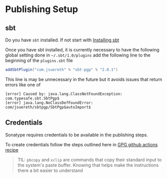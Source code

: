 # Publishing Setup
## sbt
Do you have `sbt` installed. If not start with [Installing sbt](https://www.scala-sbt.org/1.x/docs/Setup.html)

Once you have sbt installed, it is currently necessary to have the following global setting done
in `~/.sbt/1.0/plugins` add the following line to the beginning of the `plugins.sbt` file
```scala
addSbtPlugin("com.jsuereth" % "sbt-pgp" % "2.0.1")
```
This line is may be unnecessary in the future but it avoids issues that return errors like one of
```
[error] Caused by: java.lang.ClassNotFoundException: com.typesafe.sbt.SbtPgp$
[error] java.lang.NoClassDefFoundError: com/jsuereth/sbtpgp/SbtPgp$autoImport$
```

## Credentials
Sonatype requires credentials to be available in the publishing steps.

To create credentials follow the steps outlined here in
[GPG github actions recipe](https://github.com/olafurpg/sbt-ci-release#gpg)
> TIL: `pbcopy` and `xclip` are commands that copy their standard input to the system's paste buffer.
> Knowing that helps make the instructions there a bit easier to understand


 
